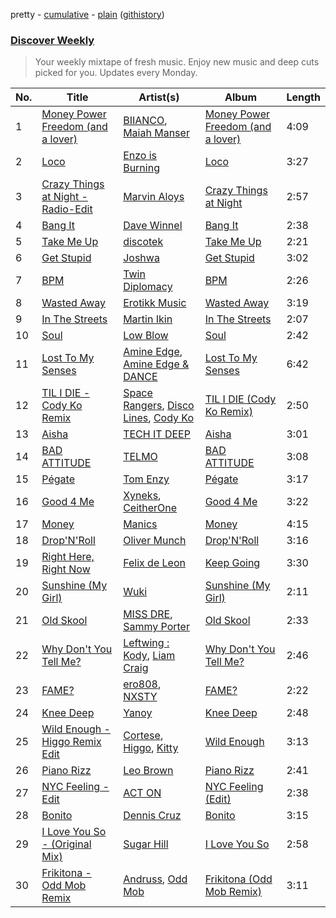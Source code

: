 pretty - [cumulative](/playlists/cumulative/Discover%20Weekly.md) - [plain](/playlists/plain/37i9dQZEVXcERLiUqU2pJX) ([githistory](https://github.githistory.xyz/vitokorn/spotify-playlist-archive/blob/master/playlists/plain/37i9dQZEVXcERLiUqU2pJX))
### [Discover Weekly](https://open.spotify.com/playlist/37i9dQZEVXcERLiUqU2pJX)

> Your weekly mixtape of fresh music. Enjoy new music and deep cuts picked for you. Updates every Monday.

| No. | Title | Artist(s) | Album | Length |
|---|---|---|---|---|
| 1 | [Money Power Freedom (and a lover)](https://open.spotify.com/track/1l7s59oZ7JsGhTscgfYzVb) | [BIIANCO](https://open.spotify.com/artist/4Axsf7QVnPabbam5y6NwLt), [Maiah Manser](https://open.spotify.com/artist/2SjlJe4MbPmGLwdEBuMrBV) | [Money Power Freedom (and a lover)](https://open.spotify.com/album/0P4WmC5zBLOo4qnpSJCi2y) | 4:09 |
| 2 | [Loco](https://open.spotify.com/track/4eTOiOcfn4CRhkuJuqXD86) | [Enzo is Burning](https://open.spotify.com/artist/2KIWGryAlZJj1PwpdRTDCB) | [Loco](https://open.spotify.com/album/6H5RoOEjdjk5K5xOdDMd6l) | 3:27 |
| 3 | [Crazy Things at Night - Radio-Edit](https://open.spotify.com/track/4IeeDu7qRpxaOzDAK5w98P) | [Marvin Aloys](https://open.spotify.com/artist/3CCJPt2Y7WxjlW8tswCu2q) | [Crazy Things at Night](https://open.spotify.com/album/5087Ycj5mZm6ak5Njv4spW) | 2:57 |
| 4 | [Bang It](https://open.spotify.com/track/6ZA9MoUnD0kx9agbu3wEin) | [Dave Winnel](https://open.spotify.com/artist/1K80Wcuuo13i28cVd68mxm) | [Bang It](https://open.spotify.com/album/1a60aRwb6DnpB8xOo0FCLc) | 2:38 |
| 5 | [Take Me Up](https://open.spotify.com/track/3tfxEhQfmSsW61XW4d9TGX) | [discotek](https://open.spotify.com/artist/1blCoUfUk7n88r4Pt2dW29) | [Take Me Up](https://open.spotify.com/album/3PBWYt7ARmeuWCnYm6sqd0) | 2:21 |
| 6 | [Get Stupid](https://open.spotify.com/track/7aFgh0G0BusHzC6gex4wP8) | [Joshwa](https://open.spotify.com/artist/1PzAgFVk9v8cxn9flrqrv5) | [Get Stupid](https://open.spotify.com/album/1dwyGuNYnXdHnwhfDmdIgK) | 3:02 |
| 7 | [BPM](https://open.spotify.com/track/3v1IQk2ibvoG3bxI9qp9t3) | [Twin Diplomacy](https://open.spotify.com/artist/5rweLVovWSRNfeuVvzPcCq) | [BPM](https://open.spotify.com/album/1WWzrNvHq62Myz4NtbvX3M) | 2:26 |
| 8 | [Wasted Away](https://open.spotify.com/track/294QoAjxGF2s0sELRr9McE) | [Erotikk Music](https://open.spotify.com/artist/5xmJE3aKA3ABlNdjgkadlc) | [Wasted Away](https://open.spotify.com/album/4C8Wu8DQoTENUxMb5gHNgI) | 3:19 |
| 9 | [In The Streets](https://open.spotify.com/track/7iACUyBFiz6Opfy0hZKIH5) | [Martin Ikin](https://open.spotify.com/artist/7DhdJhd6DrxeJlUajwttd1) | [In The Streets](https://open.spotify.com/album/0Q0T5P5e3FuIdSbrdkdCfE) | 2:07 |
| 10 | [Soul](https://open.spotify.com/track/2bmQDLkG6Ws7p5qbaoe3Rl) | [Low Blow](https://open.spotify.com/artist/4Jr5ULT8PKTOiBhTUZR9RQ) | [Soul](https://open.spotify.com/album/3DgN8lFMK6cX8eJ5pIeUob) | 2:42 |
| 11 | [Lost To My Senses](https://open.spotify.com/track/06IDiDZyqrIOuXzuUeqmwD) | [Amine Edge](https://open.spotify.com/artist/5iCqqgYu0T23xUwnBFGpU1), [Amine Edge & DANCE](https://open.spotify.com/artist/7si9pFZZlPdZPeOclH9vgm) | [Lost To My Senses](https://open.spotify.com/album/3x8Lr9VCWtBdYwsjGcrpOe) | 6:42 |
| 12 | [TIL I DIE - Cody Ko Remix](https://open.spotify.com/track/5CqjyDtwxEGgYX52qanMlq) | [Space Rangers](https://open.spotify.com/artist/25o5gyj3kk1DUaRkkcEkZy), [Disco Lines](https://open.spotify.com/artist/5Kmr0b3ip8g9P2i0dLTC3Z), [Cody Ko](https://open.spotify.com/artist/51etCwhy3kaQLY5Tj06PW5) | [TIL I DIE (Cody Ko Remix)](https://open.spotify.com/album/5zPwXFuWr66jSQ82HbAjVN) | 2:50 |
| 13 | [Aisha](https://open.spotify.com/track/1bXgTBNfGgKw20IsS3P37o) | [TECH IT DEEP](https://open.spotify.com/artist/0zG1jPdH10g3d0dZINMYkw) | [Aisha](https://open.spotify.com/album/4NDHCK021W0pdlGQMvwOCv) | 3:01 |
| 14 | [BAD ATTITUDE](https://open.spotify.com/track/3t3O2cReKyDweIKPPuwD59) | [TELMO](https://open.spotify.com/artist/4YKFs8g88wQ0hQzz0tHvD8) | [BAD ATTITUDE](https://open.spotify.com/album/3eUGA9GNSExLHuOeOUSepz) | 3:08 |
| 15 | [Pégate](https://open.spotify.com/track/1p53sKGwHI0HuAVg9NWGNy) | [Tom Enzy](https://open.spotify.com/artist/6Nva7JhU0nL9SZ8ZvJni6O) | [Pégate](https://open.spotify.com/album/6Jz3HWNzj6GHH5udXBKoSS) | 3:17 |
| 16 | [Good 4 Me](https://open.spotify.com/track/36Nq5DmKNZPhmc0xJQ8rQP) | [Xyneks](https://open.spotify.com/artist/3Rl3BV0N0pCaorJL9H92Om), [CeitherOne](https://open.spotify.com/artist/7pakhNsmn1DXoYOBslkrRE) | [Good 4 Me](https://open.spotify.com/album/2V9YV4jhnvUg94rs2MqiBl) | 3:22 |
| 17 | [Money](https://open.spotify.com/track/7KGocG3YXy18zMw4MsxS8x) | [Manics](https://open.spotify.com/artist/3myc8xWoGmD2tiQY9H9u1G) | [Money](https://open.spotify.com/album/4bLSTBauI9GIQPgzLEb86R) | 4:15 |
| 18 | [Drop'N'Roll](https://open.spotify.com/track/1TaZXDwbayaN8rrHRN7jxE) | [Oliver Munch](https://open.spotify.com/artist/3mWNM3jJwqVpjtgOmZuTIp) | [Drop'N'Roll](https://open.spotify.com/album/2aklkkMs5I1jTAa03MANNp) | 3:16 |
| 19 | [Right Here, Right Now](https://open.spotify.com/track/7txiGikBWLUrTVBbHMONmw) | [Felix de Leon](https://open.spotify.com/artist/2fT4vFf7hyfIsbpnZKqXEO) | [Keep Going](https://open.spotify.com/album/54kIIKwikA1dQseZxQnSIZ) | 3:30 |
| 20 | [Sunshine (My Girl)](https://open.spotify.com/track/2bI6KAUqXeIXGAEEvup8ri) | [Wuki](https://open.spotify.com/artist/6Se1y4vDcu9fVHLqdj1N3q) | [Sunshine (My Girl)](https://open.spotify.com/album/7AE0HaidGUaRBSmIZmJ8As) | 2:11 |
| 21 | [Old Skool](https://open.spotify.com/track/5dyJBdgctRWcJa91o6UjTj) | [MISS DRE](https://open.spotify.com/artist/4EFAuQI8Ou0bmpf5Vh1P5P), [Sammy Porter](https://open.spotify.com/artist/2D51qkOmTNsNQj3C4LIvH7) | [Old Skool](https://open.spotify.com/album/5eiH0pVNBEiwZwYeb0fEW8) | 2:33 |
| 22 | [Why Don't You Tell Me?](https://open.spotify.com/track/6mxXwwYJ6bw3k3umqlVgkv) | [Leftwing : Kody](https://open.spotify.com/artist/7eYXtOjJGhrM16cK2hRmnR), [Liam Craig](https://open.spotify.com/artist/3cSovjpD8gGuqmjg7HE8D2) | [Why Don't You Tell Me?](https://open.spotify.com/album/1ScIwizlWheuWXKQNPz2Xp) | 2:46 |
| 23 | [FAME?](https://open.spotify.com/track/5zn6eUXHpt3JjEB7XAXyaf) | [ero808](https://open.spotify.com/artist/6x9CKUBQ96VjXxKgGE5hIw), [NXSTY](https://open.spotify.com/artist/0fVqst4UD6o7SKW6SsWPfU) | [FAME?](https://open.spotify.com/album/7afE7fQMNPIS4EYhyEi55z) | 2:22 |
| 24 | [Knee Deep](https://open.spotify.com/track/5uGCy8uJgJxZnMzYRgpbad) | [Yanoy](https://open.spotify.com/artist/1oEmc6JaCDRQHTgsKRcTvK) | [Knee Deep](https://open.spotify.com/album/2VWJp8OHdT1pZuKHvxpssf) | 2:48 |
| 25 | [Wild Enough - Higgo Remix Edit](https://open.spotify.com/track/4TAVpUnG4trhGolUOjA0vv) | [Cortese](https://open.spotify.com/artist/60Fn82pTq3Z4vyJPgBjH77), [Higgo](https://open.spotify.com/artist/0f1qSxprIDtLaJfIaEJb64), [Kitty](https://open.spotify.com/artist/6ahDtngazxljB9q5ISidBl) | [Wild Enough](https://open.spotify.com/album/4brntAMuhjBkVFrxKRaDat) | 3:13 |
| 26 | [Piano Rizz](https://open.spotify.com/track/0aBqpjvQkwylpF9q35Nw3r) | [Leo Brown](https://open.spotify.com/artist/44NtFX5OfUfdUIVYoGE3ND) | [Piano Rizz](https://open.spotify.com/album/0Gq75BJ92CFL0jCeoIFofI) | 2:41 |
| 27 | [NYC Feeling - Edit](https://open.spotify.com/track/72MlHRiTXN8mK4HEXTuNDZ) | [ACT ON](https://open.spotify.com/artist/0vhim3LiEF8Ahlx4RNlTJz) | [NYC Feeling (Edit)](https://open.spotify.com/album/3Uvn3l00pcRTwcgjn2jt4X) | 2:38 |
| 28 | [Bonito](https://open.spotify.com/track/0HGX3Sk2Wp4ibJDyW9hvdY) | [Dennis Cruz](https://open.spotify.com/artist/27mWOSZjlpmtoqsRjRwQyu) | [Bonito](https://open.spotify.com/album/0GRAvBOREScwdewiySp05v) | 3:15 |
| 29 | [I Love You So - (Original Mix)](https://open.spotify.com/track/5x0VIGtqeYpCNGuIK1LH11) | [Sugar Hill](https://open.spotify.com/artist/2YhGeHBfFndRzwUvpTwK4D) | [I Love You So](https://open.spotify.com/album/0U9JQWrx1fjyqXFoAz98zP) | 2:58 |
| 30 | [Frikitona - Odd Mob Remix](https://open.spotify.com/track/4VmJrlaQyNESNp5kAK7zIY) | [Andruss](https://open.spotify.com/artist/6HZwb7Zbnvfo8u1sst4QrI), [Odd Mob](https://open.spotify.com/artist/4qLwtWhlhyAoQ4S9mSrDW9) | [Frikitona (Odd Mob Remix)](https://open.spotify.com/album/0tDuxbHaSqjfQrqCDYalHk) | 3:11 |